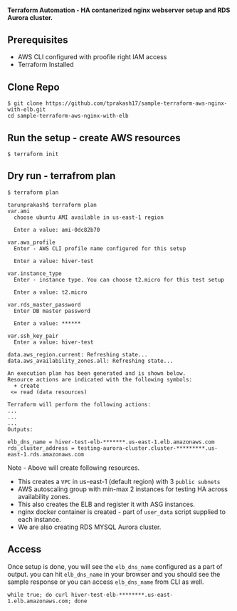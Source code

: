 #### Terraform Automation - HA contanerized nginx webserver setup and RDS Aurora cluster.

## Prerequisites 
* AWS CLI configured with proofile right IAM access
* Terraform Installed

## Clone Repo
```
$ git clone https://github.com/tprakash17/sample-terraform-aws-nginx-with-elb.git
cd sample-terraform-aws-nginx-with-elb
```

## Run the setup - create AWS resources
```
$ terraform init
```

## Dry run - terrafrom plan
```
$ terraform plan

tarunprakash$ terraform plan
var.ami
  choose ubuntu AMI available in us-east-1 region

  Enter a value: ami-0dc82b70

var.aws_profile
  Enter - AWS CLI profile name configured for this setup

  Enter a value: hiver-test

var.instance_type
  Enter - instance type. You can choose t2.micro for this test setup

  Enter a value: t2.micro

var.rds_master_password
  Enter DB master password

  Enter a value: ******       

var.ssh_key_pair
  Enter a value: hiver-test

data.aws_region.current: Refreshing state...
data.aws_availability_zones.all: Refreshing state...

An execution plan has been generated and is shown below.
Resource actions are indicated with the following symbols:
  + create
 <= read (data resources)

Terraform will perform the following actions:
...
...
...
Outputs:

elb_dns_name = hiver-test-elb-*******.us-east-1.elb.amazonaws.com
rds_cluster_address = testing-aurora-cluster.cluster-*********.us-east-1.rds.amazonaws.com
```

Note - Above will create following resources.

* This creates a `VPC` in us-east-1 (default region) with 3 `public subnets`
* AWS autoscaling group with min-max 2 instances for testing HA across availability zones.
* This also creates the ELB and register it with ASG instances.
* nginx docker container is created - part of `user_data` script supplied to each instance.
* We are also creating RDS MYSQL Aurora cluster.

## Access
Once setup is done, you will see the `elb_dns_name` configured as a part of output. you can hit `elb_dns_name` in your browser and you should see the sample response or you can access `elb_dns_name` from CLI as well.

`while true; do curl hiver-test-elb-********.us-east-1.elb.amazonaws.com; done`


